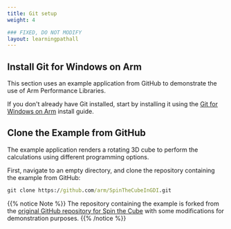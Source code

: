 ```yaml
---
title: Git setup
weight: 4

### FIXED, DO NOT MODIFY
layout: learningpathall
---
```


## Install Git for Windows on Arm

This section uses an example application from GitHub to demonstrate the use of Arm Performance Libraries.

If you don't already have Git installed, start by installing it using the [Git for Windows on Arm](/install-guides/git-woa/) install guide.

## Clone the Example from GitHub

The example application renders a rotating 3D cube to perform the calculations using different programming options.

First, navigate to an empty directory, and clone the repository containing the example from GitHub:

```cmd
git clone https://github.com/arm/SpinTheCubeInGDI.git
```

{{% notice Note %}}
The repository containing the example is forked from the [original GitHub repository for Spin the Cube](https://github.com/marcpems/SpinTheCubeInGDI) with some modifications for demonstration purposes.
{{% /notice %}}

